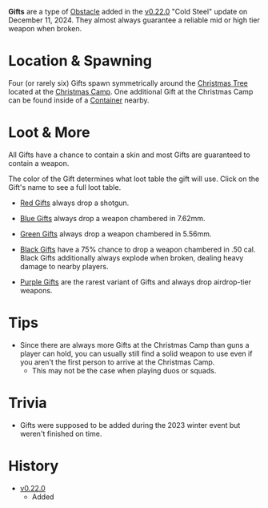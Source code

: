 **Gifts** are a type of [Obstacle](/obstacles) added in the [v0.22.0](https://github.com/HasangerGames/suroi/releases/tag/v0.16.0) "Cold Steel" update on December 11, 2024. They almost always guarantee a reliable mid or high tier weapon when broken.

# Location & Spawning

Four (or rarely six) Gifts spawn symmetrically around the [Christmas Tree](/obstacles/christmas_tree) located at the [Christmas Camp](/buildings/christmas_camp). One additional Gift at the Christmas Camp can be found inside of a [Container](/buildings/containers) nearby.

# Loot & More

All Gifts have a chance to contain a skin and most Gifts are guaranteed to contain a weapon.

The color of the Gift determines what loot table the gift will use. Click on the Gift's name to see a full loot table.

- [Red Gifts](/loot#red_gift_normal) always drop a shotgun.

- [Blue Gifts](/loot#blue_gift_normal) always drop a weapon chambered in 7.62mm.

- [Green Gifts](/loot#green_gift_normal) always drop a weapon chambered in 5.56mm.

- [Black Gifts](/loot#black_gift_normal) have a 75% chance to drop a weapon chambered in .50 cal. Black Gifts additionally always explode when broken, dealing heavy damage to nearby players.

- [Purple Gifts](/loot#purple_gift_normal) are the rarest variant of Gifts and always drop airdrop-tier weapons.

# Tips

- Since there are always more Gifts at the Christmas Camp than guns a player can hold, you can usually still find a solid weapon to use even if you aren't the first person to arrive at the Christmas Camp.
  - This may not be the case when playing duos or squads.

# Trivia

- Gifts were supposed to be added during the 2023 winter event but weren't finished on time.

# History

- [v0.22.0](https://github.com/HasangerGames/suroi/releases/tag/v0.22.0)
  - Added
